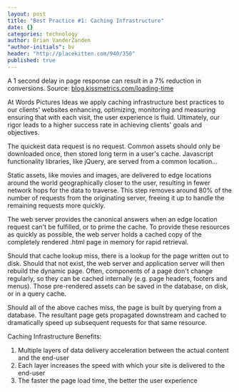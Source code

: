 ```yaml
---
layout: post
title: "Best Practice #1: Caching Infrastructure"
date: {}
categories: technology
author: Brian VanderZanden
"author-initials": bv
header: "http://placekitten.com/940/350"
published: true
---
```


A 1 second delay in page response can result in a 7% reduction in conversions.
Source: [blog.kissmetrics.com/loading-time](http://blog.kissmetrics.com/loading-time)

At Words Pictures Ideas we apply caching infrastructure best practices to our clients' websites enhancing, optimizing, monitoring and measuring ensuring that with each visit, the user experience is fluid. Ultimately, our rigor leads to a higher success rate in achieving clients' goals and objectives.

The quickest data request is no request. Common assets should only be downloaded once, then stored long term in a user's cache. Javascript functionality libraries, like jQuery, are served from a common location...

Static assets, like movies and images, are delivered to edge locations around the world geographically closer to the user, resulting in fewer network hops for the data to traverse. This step removes around 80% of the number of requests from the originating server, freeing it up to handle the remaining requests more quickly.

The web server provides the canonical answers when an edge location request can't be fulfilled, or to prime the cache. To provide these resources as quickly as possible, the web server holds a cached copy of the completely rendered .html page in memory for rapid retrieval.

Should that cache lookup miss, there is a lookup for the page written out to disk. Should that not exist, the web server and application server will then rebuild the dynamic page. Often, components of a page don't change regularly, so they can be cached internally (e.g. page headers, footers and menus). Those pre-rendered assets can be saved in the database, on disk, or in a query cache.

Should all of the above caches miss, the page is built by querying from a database. The resultant page gets propagated downstream and cached to dramatically speed up subsequent requests for that same resource.

Caching Infrastructure Benefits:
1. Multiple layers of data delivery acceleration between the actual content and the end-user
2. Each layer increases the speed with which your site is delivered to the end-user
3. The faster the page load time, the better the user experience